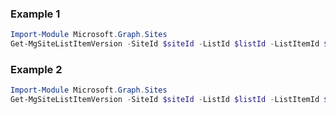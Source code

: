 ### Example 1
```powershell
Import-Module Microsoft.Graph.Sites
Get-MgSiteListItemVersion -SiteId $siteId -ListId $listId -ListItemId $listItemId
```
### Example 2
```powershell
Import-Module Microsoft.Graph.Sites
Get-MgSiteListItemVersion -SiteId $siteId -ListId $listId -ListItemId $listItemId -ListItemVersionId $listItemVersionId -ExpandProperty "fields" 
```
